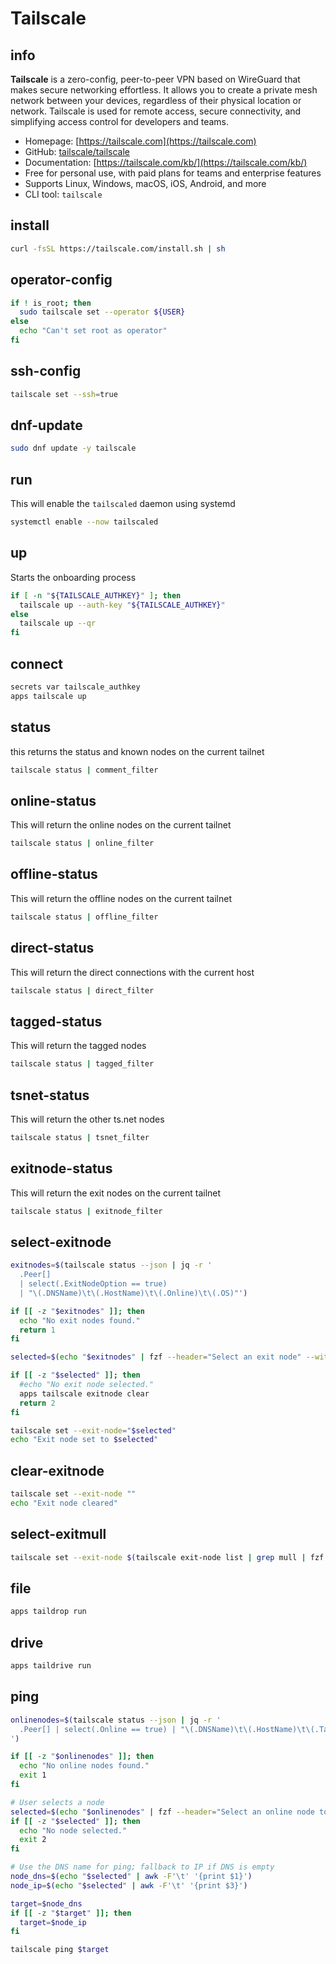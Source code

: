 # Tailscale

## info
**Tailscale** is a zero-config, peer-to-peer VPN based on WireGuard that makes secure networking effortless. It allows you to create a private mesh network between your devices, regardless of their physical location or network. Tailscale is used for remote access, secure connectivity, and simplifying access control for developers and teams.

- Homepage: [https://tailscale.com](https://tailscale.com)
- GitHub: [tailscale/tailscale](https://github.com/tailscale/tailscale)
- Documentation: [https://tailscale.com/kb/](https://tailscale.com/kb/)
- Free for personal use, with paid plans for teams and enterprise features
- Supports Linux, Windows, macOS, iOS, Android, and more
- CLI tool: `tailscale`


## install
```sh
curl -fsSL https://tailscale.com/install.sh | sh
```

## operator-config
```sh
if ! is_root; then
  sudo tailscale set --operator ${USER}
else
  echo "Can't set root as operator"
fi
```

## ssh-config
```sh
tailscale set --ssh=true
```

## dnf-update
```sh
sudo dnf update -y tailscale
```

## run
This will enable the `tailscaled` daemon using systemd

```sh
systemctl enable --now tailscaled
```

## up
Starts the onboarding process

```sh
if [ -n "${TAILSCALE_AUTHKEY}" ]; then
  tailscale up --auth-key "${TAILSCALE_AUTHKEY}"
else
  tailscale up --qr
fi
```

## connect
```sh
secrets var tailscale_authkey
apps tailscale up
```

## status
this returns the status and known nodes on the current tailnet
```sh
tailscale status | comment_filter
```

## online-status
This will return the online nodes on the current tailnet

```sh
tailscale status | online_filter
```

## offline-status
This will return the offline nodes on the current tailnet

```sh
tailscale status | offline_filter
```

## direct-status
This will return the direct connections with the current host

```sh
tailscale status | direct_filter
```

## tagged-status
This will return the tagged nodes

```sh
tailscale status | tagged_filter
```

## tsnet-status
This will return the other ts.net nodes

```sh
tailscale status | tsnet_filter
```

## exitnode-status
This will return the exit nodes on the current tailnet

```sh
tailscale status | exitnode_filter
```

## select-exitnode
```sh
exitnodes=$(tailscale status --json | jq -r '
  .Peer[] 
  | select(.ExitNodeOption == true) 
  | "\(.DNSName)\t\(.HostName)\t\(.Online)\t\(.OS)"')

if [[ -z "$exitnodes" ]]; then
  echo "No exit nodes found."
  return 1
fi

selected=$(echo "$exitnodes" | fzf --header="Select an exit node" --with-nth=1,2 --delimiter=$'\t' | cut -f1)

if [[ -z "$selected" ]]; then
  #echo "No exit node selected."
  apps tailscale exitnode clear
  return 2
fi

tailscale set --exit-node="$selected"
echo "Exit node set to $selected"
```

## clear-exitnode
```sh
tailscale set --exit-node ""
echo "Exit node cleared"
```

## select-exitmull
```sh
tailscale set --exit-node $(tailscale exit-node list | grep mull | fzf | awk '{print $2}')
```

## file
```sh
apps taildrop run
```

## drive
```sh
apps taildrive run
```

## ping
```sh interactive
onlinenodes=$(tailscale status --json | jq -r '
  .Peer[] | select(.Online == true) | "\(.DNSName)\t\(.HostName)\t\(.TailscaleIPs[0])"
')

if [[ -z "$onlinenodes" ]]; then
  echo "No online nodes found."
  exit 1
fi

# User selects a node
selected=$(echo "$onlinenodes" | fzf --header="Select an online node to ping" --with-nth=1,2 --delimiter=$'\t')
if [[ -z "$selected" ]]; then
  echo "No node selected."
  exit 2
fi

# Use the DNS name for ping; fallback to IP if DNS is empty
node_dns=$(echo "$selected" | awk -F'\t' '{print $1}')
node_ip=$(echo "$selected" | awk -F'\t' '{print $3}')

target=$node_dns
if [[ -z "$target" ]]; then
  target=$node_ip
fi

tailscale ping $target
```
